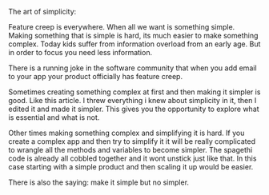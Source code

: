 The art of simplicity:

Feature creep is everywhere. When all we want is something simple. Making something that is simple is hard, its much easier to make something complex. Today kids suffer from information overload from an early age. But in order to focus you need less information. 

There is a running joke in the software community that when you add email to your app your product officially has feature creep. 

Sometimes creating something complex at first and then making it simpler is good. Like this article. I threw everything i knew about simplicity in it, then I edited it and made it simpler. This gives you the opportunity to explore what is essential and what is not. 

Other times making something complex and simplifying it is hard. If you create a complex app and then try to simplify it it will be really complicated to wrangle all the methods and variables to become simpler. The spagethi code is already all cobbled together and it wont unstick just like that. In this case starting with a simple product and then scaling it up would be easier. 

There is also the saying: make it simple but no simpler. 

